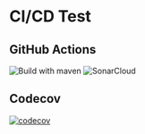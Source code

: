 # CI/CD Test

## GitHub Actions
![Build with maven](https://github.com/samokisha/ci-cd-test/workflows/Build%20with%20maven/badge.svg?branch=master&event=push)
![SonarCloud](https://github.com/samokisha/ci-cd-test/workflows/SonarCloud/badge.svg?branch=master&event=push)

## Codecov
[![codecov](https://codecov.io/gh/samokisha/ci-cd-test/branch/master/graph/badge.svg?token=43VBO2HZGK)](https://codecov.io/gh/samokisha/ci-cd-test)
